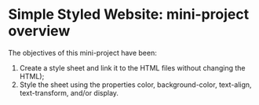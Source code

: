 # Simple Styled Website: mini-project overview

The objectives of this mini-project have been:

1) Create a style sheet and link it to the HTML files without changing the HTML);
2) Style the sheet using the properties color, background-color, text-align, text-transform, and/or display.
